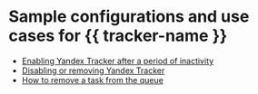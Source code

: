 # Sample configurations and use cases for {{ tracker-name }}

* [Enabling Yandex Tracker after a period of inactivity](activating-tracker-after-inactivity.md)
* [Disabling or removing Yandex Tracker](deactivating-tracker.md)
* [How to remove a task from the queue](removing-task-from-queue.md)